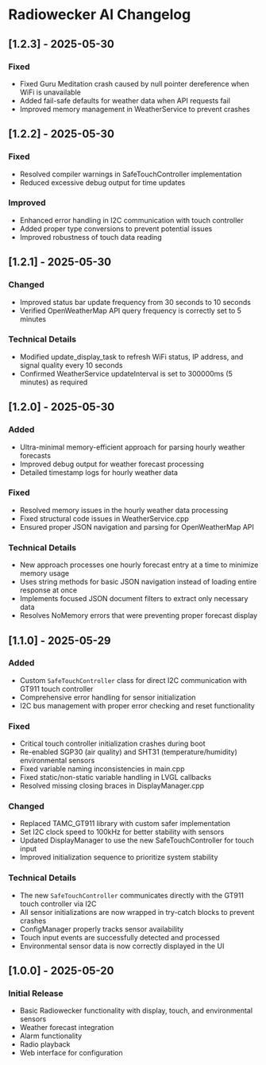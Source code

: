 # Radiowecker AI Changelog

## [1.2.3] - 2025-05-30

### Fixed
- Fixed Guru Meditation crash caused by null pointer dereference when WiFi is unavailable
- Added fail-safe defaults for weather data when API requests fail
- Improved memory management in WeatherService to prevent crashes

## [1.2.2] - 2025-05-30

### Fixed
- Resolved compiler warnings in SafeTouchController implementation
- Reduced excessive debug output for time updates

### Improved
- Enhanced error handling in I2C communication with touch controller
- Added proper type conversions to prevent potential issues
- Improved robustness of touch data reading

## [1.2.1] - 2025-05-30

### Changed
- Improved status bar update frequency from 30 seconds to 10 seconds
- Verified OpenWeatherMap API query frequency is correctly set to 5 minutes

### Technical Details
- Modified update_display_task to refresh WiFi status, IP address, and signal quality every 10 seconds
- Confirmed WeatherService updateInterval is set to 300000ms (5 minutes) as required

## [1.2.0] - 2025-05-30

### Added
- Ultra-minimal memory-efficient approach for parsing hourly weather forecasts
- Improved debug output for weather forecast processing
- Detailed timestamp logs for hourly weather data

### Fixed
- Resolved memory issues in the hourly weather data processing
- Fixed structural code issues in WeatherService.cpp
- Ensured proper JSON navigation and parsing for OpenWeatherMap API

### Technical Details
- New approach processes one hourly forecast entry at a time to minimize memory usage
- Uses string methods for basic JSON navigation instead of loading entire response at once
- Implements focused JSON document filters to extract only necessary data
- Resolves NoMemory errors that were preventing proper forecast display

## [1.1.0] - 2025-05-29

### Added
- Custom `SafeTouchController` class for direct I2C communication with GT911 touch controller
- Comprehensive error handling for sensor initialization
- I2C bus management with proper error checking and reset functionality

### Fixed
- Critical touch controller initialization crashes during boot
- Re-enabled SGP30 (air quality) and SHT31 (temperature/humidity) environmental sensors
- Fixed variable naming inconsistencies in main.cpp
- Fixed static/non-static variable handling in LVGL callbacks
- Resolved missing closing braces in DisplayManager.cpp

### Changed
- Replaced TAMC_GT911 library with custom safer implementation
- Set I2C clock speed to 100kHz for better stability with sensors
- Updated DisplayManager to use the new SafeTouchController for touch input
- Improved initialization sequence to prioritize system stability

### Technical Details
- The new `SafeTouchController` communicates directly with the GT911 touch controller via I2C
- All sensor initializations are now wrapped in try-catch blocks to prevent crashes
- ConfigManager properly tracks sensor availability
- Touch input events are successfully detected and processed
- Environmental sensor data is now correctly displayed in the UI

## [1.0.0] - 2025-05-20

### Initial Release
- Basic Radiowecker functionality with display, touch, and environmental sensors
- Weather forecast integration
- Alarm functionality
- Radio playback
- Web interface for configuration
